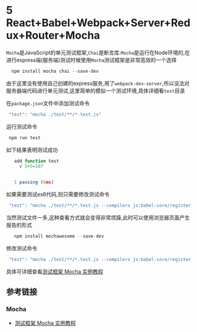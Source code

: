 # 5 React+Babel+Webpack+Server+Redux+Router+Mocha

`Mocha`是JavaScript的单元测试框架,`Chai`是断言库.`Mocha`是运行在Node环境的,在进行express端(服务端)测试时候使用`Mocha`测试框架是非常高效的一个选择

```javascript
  npm install mocha chai --save-dev
```

由于这里没有使用自己创建的express服务,用了`webpack-dev-server`,所以没法对服务器端代码进行单元测试,这里简单的模拟一个测试环境,具体详细看`test`目录

在`package.json`文件中添加测试命令

```javascript
 "test": "mocha ./test/**/*.test.js"
```
运行测试命令

```javascript
 npm run test
```

如下结果表明测试成功

```javascript
   add function test
     √ 5+5=10?


   1 passing (6ms)
```

如果需要测试es6代码,则只需要修改测试命令

```javascript
 "test": "mocha ./test/**/*.test.js --compilers js:babel-core/register --reporter mochawesome"
```

当然测试文件一多,这种查看方式就会变得非常烦躁,此时可以使用浏览器页面产生报告的形式

```javascript
   npm install mochawesome --save-dev
```

修改测试命令

```javascript
 "test": "mocha ./test/**/*.test.js --compilers js:babel-core/register --reporter mochawesome"
```

具体可详细查看[测试框架 Mocha 实例教程](http://www.ruanyifeng.com/blog/2015/12/a-mocha-tutorial-of-examples.html)


## 参考链接

### Mocha
- [测试框架 Mocha 实例教程](http://www.ruanyifeng.com/blog/2015/12/a-mocha-tutorial-of-examples.html)